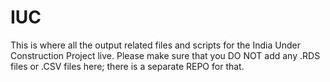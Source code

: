 # IUC
This is where all the output related files and scripts for the India Under Construction Project live. 
Please make sure that you DO NOT add any .RDS files or .CSV files here; there is a separate REPO for that. 
